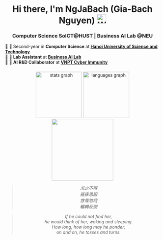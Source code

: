 <h1 align="center">
  Hi there, I'm NgJaBach (Gia-Bach Nguyen)
  <img src="https://media.giphy.com/media/hvRJCLFzcasrR4ia7z/giphy.gif" width="30px" alt="Waving hand">
</h1>
<h3 align="center">Computer Science SoICT@HUST | Business AI Lab @NEU</h3>

📌 🏫 Second-year in **Computer Science** at [**Hanoi University of Science and Technology**](https://soict.hust.edu.vn/en/)<br>
📌 📃 **Lab Assistant** at [**Business AI Lab**](https://web.facebook.com/business.ai.lab)<br>
📌 💼 **AI R&D Collaborator** at [**VNPT Cyber Immunity**](https://sec.vnpt.vn/)<br>

###

<div align="center">
  <img src="https://github-readme-stats.vercel.app/api?username=NgJaBach&hide_title=false&hide_rank=false&show_icons=true&include_all_commits=true&count_private=true&disable_animations=false&theme=dracula&locale=en&hide_border=false" height="150" alt="stats graph"  />
  <img src="https://github-readme-stats.vercel.app/api/top-langs?username=ngjabach&locale=en&hide_title=false&layout=compact&card_width=320&langs_count=5&theme=dracula&hide_border=false&order=2" height="150" alt="languages graph"  />
</div>

<div align="center">
  <img height="200" src="https://media3.giphy.com/media/v1.Y2lkPTc5MGI3NjExdTF0cG1nOXo0YnJneXpxd3Q3eXFpa2tlcHkxMTdqMWpwcWhnaTV5eiZlcD12MV9pbnRlcm5hbF9naWZfYnlfaWQmY3Q9Zw/M68ca96XBQiCQ/giphy.gif"  />
  
  >*求之不得<br>
  >寤寐思服<br>
  >悠哉悠哉<br>
  >輾轉反側*<br>
  
  >*If he could not find her,<br>
  >he would think of her, waking and sleeping.<br>
  >How long, how long may he ponder;<br>
  >on and on, he tosses and turns.*
</div>

###
